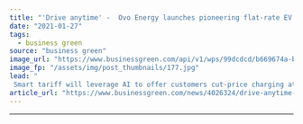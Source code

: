 ```yaml
---
title: "'Drive anytime' -  Ovo Energy launches pioneering flat-rate EV charging tariff"
date: "2021-01-27"
tags: 
  - business green
source: "business green"
image_url: "https://www.businessgreen.com/api/v1/wps/99dcdcd/b669674a-b293-4dab-820c-d30e01c7e7fb/3/OVO-EVs-185x114.jpg"
image_fp: "/assets/img/post_thumbnails/177.jpg"
lead: "
 Smart tariff will leverage AI to offer customers cut-price charging at a flat rate of 6p per KWh, no matter what time they charge, supplier says ..."
article_url: "https://www.businessgreen.com/news/4026324/drive-anytime-ovo-energy-launches-pioneering-flat-rate-ev-charging-tariff"
---
```


---
